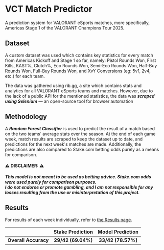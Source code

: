 # VCT Match Predictor

A prediction system for VALORANT eSports matches, more specifically, Americas Stage 1 of the VALORANT Champions Tour 2025.

## Dataset
A custom dataset was used which contains key statistics for every match from Americas Kickoff and Stage 1 so far, namely: Pistol Rounds Won, First Kills, KAST%, Clutch%, Eco Rounds Won, Semi-Eco Rounds Won, Half-Buy Rounds Won, Full-Buy Rounds Won, and XvY Conversions (eg: 5v1, 2v4, etc.) for each team.

The data was gathered using rib.gg, a site which contains stats and analytics for all VALORANT eSports teams and matches. However, due to the lack of a public API for the mentioned statistics, the data was ***scraped using Selenium*** — an open-source tool for browser automation

## Methodology
A ***Random Forest Classifier*** is used to predict the result of a match based on the two teams' average stats over the season. 
At the end of each game week, match results are scraped to keep the dataset up to date, and predictions for the next week's matches are made. Additionally, the predictions are also compared to Stake.com betting odds purely as a means for comparison. 


#### ⚠️ DISCLAIMER: ⚠️
***This model is not meant to be used as betting advice. Stake.com odds were used purely for comparison purposes.*  
*I do not endorse or promote gambling, and I am not responsible for any losses resulting from the use or misinterpretation of this project.***


## Results
For results of each week individually, refer to [the Results page](Results.md).

<div align="center">
<table>
  <thead>
    <tr>
      <th></th>
      <th>Stake Prediction</th>
      <th>Model Prediction</th>
    </tr>
  </thead>
  <tbody>
    <tr>
      <td align="center"><strong>Overall Accuracy</strong></td>
      <td align="center"><strong>29/42 (69.04%)</strong></td>
      <td align="center"><strong>33/42 (78.57%)</strong></td>
    </tr>
  </tbody>
</table>
</div>
